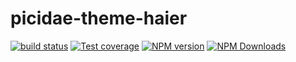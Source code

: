 # picidae-theme-haier

[![build status](https://img.shields.io/travis/picidaejs/picidae-theme-haier/master.svg?style=flat-square)](https://travis-ci.org/picidaejs/picidae-theme-haier)
[![Test coverage](https://img.shields.io/codecov/c/github/picidaejs/picidae-theme-haier.svg?style=flat-square)](https://codecov.io/github/picidaejs/picidae-theme-haier?branch=master)
[![NPM version](https://img.shields.io/npm/v/picidae-theme-haier.svg?style=flat-square)](https://www.npmjs.com/package/picidae-theme-haier)
[![NPM Downloads](https://img.shields.io/npm/dm/picidae-theme-haier.svg?style=flat-square&maxAge=43200)](https://www.npmjs.com/package/picidae-theme-haier)
